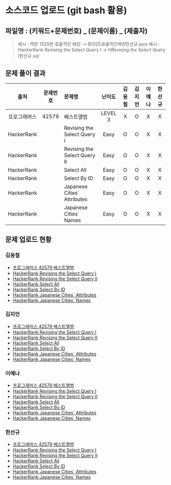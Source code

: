 # 소스코드 업로드 (git bash 활용)

## 파일명 : (키워드+문제번호) _ (문제이름) _ (제출자)

> 예시 : 백준 1325번 효율적인 해킹 -> B1325*효율적인해킹*한선규.java
> 예시 : HackerRank Revising the Select Query Ⅰ -> H*Revising the Select Query Ⅰ*한선규.sql

## 문제 풀이 결과

<!-- Table -->

|     출처     | 문제번호 | 문제명                      | 난이도  | 김응철 | 김지언 | 이예나 | 한선규 |
| :----------: | :------: | :-------------------------- | :-----: | :----: | :----: | :----: | :----: |
| 프로그래머스 |  42579   | 베스트앨범                  | LEVEL 3 |   X    |   O    |   X    |   X    |
|  HackerRank  |          | Revising the Select Query Ⅰ |  Easy   |   O    |   O    |   X    |   X    |
|  HackerRank  |          | Revising the Select Query Ⅱ |  Easy   |   O    |   O    |   X    |   X    |
|  HackerRank  |          | Select All                  |  Easy   |   O    |   O    |   X    |   X    |
|  HackerRank  |          | Select By ID                |  Easy   |   O    |   O    |   X    |   X    |
|  HackerRank  |          | Japanese Cities` Attributes |  Easy   |   O    |   O    |   X    |   X    |
|  HackerRank  |          | Japanese Cities` Names      |  Easy   |   O    |   O    |   X    |   X    |

## 문제 업로드 현황

### 김응철

- [프로그래머스 42579 베스트앨범]()
- [HackerRank Revising the Select Query Ⅰ](%5BHackerRank%5D%20Revising%20the%20Select%20Query%20Ⅰ/H_Revising%20the%20Select%20Query%20Ⅰ_김응철.txt)
- [HackerRank Revising the Select Query Ⅱ](%5BHackerRank%5D%20Revising%20the%20Select%20Query%20Ⅱ/H_Revising%20the%20Select%20Query%20Ⅱ_김응철.txt)
- [HackerRank Select All](%5BHackerRank%5D%20Select%20All/H_Select%20All_김응철.txt)
- [HackerRank Select By ID](%5BHackerRank%5D%20Select%20By%20ID/H_Select%20By%20ID_김응철.txt)
- [HackerRank Japanese Cities` Attributes](%5BHackerRank%5D%20Japanese%20Cities%60%20Attributes/H_Japanese%20Cities%60%20Attributes_김응철.txt)
- [HackerRank Japanese Cities` Names](%5BHackerRank%5D%20Japanese%20Cities%60%20Names/H_Japanese%20Cities%60%20Names_김응철.txt)

### 김지언

- [프로그래머스 42579 베스트앨범](프로그래머스%2042579%20베스트앨범/P42579_베스트앨범_김지언.java)
- [HackerRank Revising the Select Query Ⅰ](%5BHackerRank%5D%20Revising%20the%20Select%20Query%20Ⅰ/H_Revising%20the%20Select%20Query%20Ⅰ_김지언.sql)
- [HackerRank Revising the Select Query Ⅱ](%5BHackerRank%5D%20Revising%20the%20Select%20Query%20Ⅱ/H_Revising%20the%20Select%20Query%20Ⅱ_김지언.sql)
- [HackerRank Select All](%5BHackerRank%5D%20Select%20All/H_Select%20All_김지언.sql)
- [HackerRank Select By ID](%5BHackerRank%5D%20Select%20By%20ID/H_Select%20By%20ID_김지언.sql)
- [HackerRank Japanese Cities` Attributes](%5BHackerRank%5D%20Japanese%20Cities%60%20Attributes/H_Japanese%20Cities%60%20Attributes_김지언.sql)
- [HackerRank Japanese Cities` Names](%5BHackerRank%5D%20Japanese%20Cities%60%20Names/H_Japanese%20Cities%60%20Names_김지언.sql)

### 이예나

- [프로그래머스 42579 베스트앨범]()
- [HackerRank Revising the Select Query Ⅰ]()
- [HackerRank Revising the Select Query Ⅱ]()
- [HackerRank Select All]()
- [HackerRank Select By ID]()
- [HackerRank Japanese Cities` Attributes]()
- [HackerRank Japanese Cities` Names]()

### 한선규

- [프로그래머스 42579 베스트앨범]()
- [HackerRank Revising the Select Query Ⅰ]()
- [HackerRank Revising the Select Query Ⅱ]()
- [HackerRank Select All]()
- [HackerRank Select By ID]()
- [HackerRank Japanese Cities` Attributes]()
- [HackerRank Japanese Cities` Names]()
